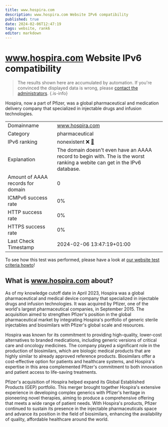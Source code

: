 ```yaml
---
title: www.hospira.com
description: www.hospira.com Website IPv6 compatibility
published: true
date: 2024-02-06T12:47:19
tags: website, rank6
editor: markdown
---
```


# www.hospira.com Website IPv6 compatibility

> The results shown here are accumulated by automation. If you're convinced the displayed data is wrong, please [contact the administrators](/howto/chat). 
{.is-info}

Hospira, now a part of Pfizer, was a global pharmaceutical and medication delivery company that specialized in injectable drugs and infusion technologies.


|   |   |
| - | - |
| Domainname | www.hospira.com
| Category | pharmaceutical |
| IPv6 ranking | nonexistent :x: [🔗](/howto/ranking) |
| Explanation | The domain doesn't even have an AAAA record to begin with. The is the worst ranking a webite can get in the IPv6 database. |
| Amount of AAAA records for domain | 0 |
| ICMPv6 success rate | 0%|
| HTTP success rate | 0% |
| HTTPS success rate | 0% |
| Last Check Timestamp | 2024-02-06 13:47:19+01:00 |

To see how this test was performed, please have a look at [our website test criteria howto](/howto/testcriteria/website)!


## What is www.hospira.com about?
As of my knowledge cutoff date in April 2023, Hospira was a global pharmaceutical and medical device company that specialized in injectable drugs and infusion technologies. It was acquired by Pfizer, one of the world's largest pharmaceutical companies, in September 2015. The acquisition aimed to strengthen Pfizer's position in the global pharmaceutical market by integrating Hospira's portfolio of generic sterile injectables and biosimilars with Pfizer's global scale and resources.

Hospira was known for its commitment to providing high-quality, lower-cost alternatives to branded medications, including generic versions of critical care and oncology medicines. The company played a significant role in the production of biosimilars, which are biologic medical products that are highly similar to already approved reference products. Biosimilars offer a cost-effective option for patients and healthcare systems, and Hospira's expertise in this area complemented Pfizer's commitment to both innovation and patient access to life-saving treatments.

Pfizer's acquisition of Hospira helped expand its Global Established Products (GEP) portfolio. This merger brought together Hospira's extensive experience in developing complex generics with Pfizer's heritage in pioneering novel therapies, aiming to produce a comprehensive offering that meets a wide range of patient needs. With Hospira's products, Pfizer continued to sustain its presence in the injectable pharmaceuticals space and advance its position in the field of biosimilars, enhancing the availability of quality, affordable healthcare around the world.


